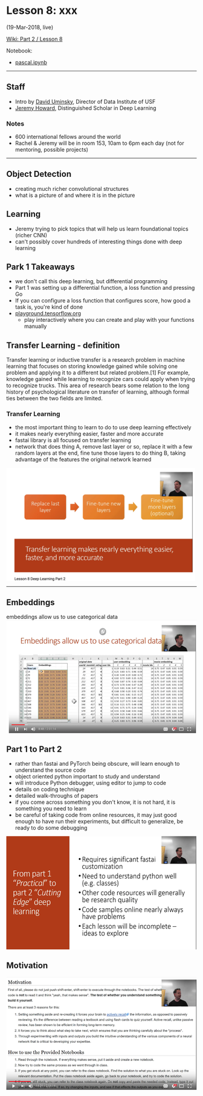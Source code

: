 # Lesson 8:  xxx
(19-Mar-2018, live)  
 
[Wiki: Part 2 / Lesson 8](http://forums.fast.ai/t/part-2-lesson-8-in-class/13556)

Notebook:  
*  [pascal.ipynb](https://github.com/fastai/fastai/blob/master/courses/dl2/pascal.ipynb)

---

## Staff
* Intro by [David Uminsky](https://www.usfca.edu/faculty/david-uminsky), Director of Data Institute of USF 
* [Jeremy Howard](https://www.usfca.edu/data-institute/about-us/researchers), Distinguished Scholar in Deep Learning

### Notes
* 600 international fellows around the world
* Rachel & Jeremy will be in room 153, 10am to 6pm each day (not for mentoring, possible projects)

---
## Object Detection
* creating much richer convolutional structures
* what is a picture of and where it is in the picture


## Learning
* Jeremy trying to pick topics that will help us learn foundational topics (richer CNN)
* can't possibly cover hundreds of interesting things done with deep learning

## Park 1 Takeaways
* we don't call this deep learning, but differential programming
* Part 1 was setting up a differential function, a loss function and pressing Go
* If you can configure a loss function that configures score, how good a task is, you're kind of done
* [playground.tensorflow.org](http://playground.tensorflow.org/#activation=tanh&batchSize=10&dataset=circle&regDataset=reg-plane&learningRate=0.03&regularizationRate=0&noise=0&networkShape=4,2&seed=0.71280&showTestData=false&discretize=false&percTrainData=50&x=true&y=true&xTimesY=false&xSquared=false&ySquared=false&cosX=false&sinX=false&cosY=false&sinY=false&collectStats=false&problem=classification&initZero=false&hideText=false)
  * play interactively where you can create and play with your functions manually

## Transfer Learning - definition
Transfer learning or inductive transfer is a research problem in machine learning that focuses on storing knowledge gained while solving one problem and applying it to a different but related problem.[1] For example, knowledge gained while learning to recognize cars could apply when trying to recognize trucks. This area of research bears some relation to the long history of psychological literature on transfer of learning, although formal ties between the two fields are limited.
 


### Transfer Learning
* the most important thing to learn to do to use deep learning effectively
* it makes nearly everything easier, faster and more accurate
* fastai library is all focused on transfer learning
* network that does thing A, remove last layer or so, replace it with a few random layers at the end, fine tune those layers to do thing B, taking advantage of the features the original network learned
<img src="../../images/lesson8_transfer_learning.png" align="center"  height="300" width="500" >   

---

## Embeddings
embeddings allow us to use categorical data
<img src="../../images/lesson8_embeddings.png" align="center"  height="300" width="550" >   

## Part 1 to Part 2
* rather than fastai and PyTorch being obscure, will learn enough to understand the source code
* object oriented python important to study and understand
* will introduce Python debugger, using editor to jump to code
* details on coding technique
* detailed walk-throughs of papers
* if you come across something you don't know, it is not hard, it is something you need to learn
* be careful of taking code from online resources, it may just good enough to have run their experiments, but difficult to generalize, be ready to do some debugging

<img src="../../images/lesson8_part1_2.png" align="center"  height="300" width="550" >   

## Motivation
<img src="../../images/lesson8_motivation.png" align="center"  height="300" width="550" >   


